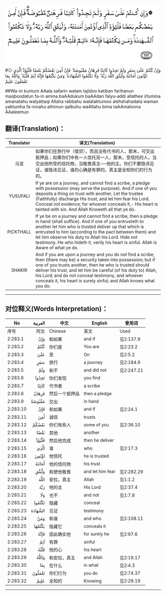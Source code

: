 ![002:283](images/002_283.gif)

#۞ وَإِنْ كُنْتُمْ عَلَىٰ سَفَرٍ وَلَمْ تَجِدُوا كَاتِبًا فَرِهَانٌ مَقْبُوضَةٌ ۖ فَإِنْ أَمِنَ بَعْضُكُمْ بَعْضًا فَلْيُؤَدِّ الَّذِي اؤْتُمِنَ أَمَانَتَهُ وَلْيَتَّقِ اللَّهَ رَبَّهُ ۗ وَلَا تَكْتُمُوا الشَّهَادَةَ ۚ وَمَنْ يَكْتُمْهَا فَإِنَّهُ آثِمٌ قَلْبُهُ ۗ وَاللَّهُ بِمَا تَعْمَلُونَ عَلِيمٌ 

##Wa-in kuntum AAala safarin walam tajidoo katiban farihanun maqboodatun fa-in amina baAAdukum baAAdan falyu-addi allathee i/tumina amanatahu walyattaqi Allaha rabbahu walataktumoo alshshahadata waman yaktumha fa-innahu athimun qalbuhu waAllahu bima taAAmaloona AAaleemun 

## 翻译(Translation)：

| Translator | 译文(Translation)                                            |
| :--------: | ------------------------------------------------------------ |
|    马坚    | 如果你们在旅行中（借贷），而且没有代书的人，那末，可交出抵押品；如果你们中有一人信托另一人，那末，受信托的人，当交出他所受的信托物，当敬畏真主──他的主。你们不要隐讳见证，谁隐讳见证，谁的心确是有罪的。真主是全知你们的行为的。 |
|  YUSUFALI  | If ye are on a journey, and cannot find a scribe, a pledge with possession (may serve the purpose). And if one of you deposits a thing on trust with another, Let the trustee (Faithfully) discharge His trust, and let him fear his Lord. Conceal not evidence; for whoever conceals it,- His heart is tainted with sin. And Allah Knoweth all that ye do. |
| PICKTHALL  | If ye be on a journey and cannot find a scribe, then a pledge in hand (shall suffice). And if one of you entrusteth to another let him who is trusted deliver up that which is entrusted to him (according to the pact between them) and let him observe his duty to Allah his Lord. Hide not testimony. He who hideth it, verily his heart is sinful. Allah is Aware of what ye do. |
|   SHAKIR   | And if you are upon a journey and you do not find a scribe, then (there may be) a security taken into possession; but if one of you trusts another, then he who is trusted should deliver his trust, and let him be careful (of his duty to) Allah, his Lord; and do not conceal testimony, and whoever conceals it, his heart is surely sinful; and Allah knows what you do. |

---

## 对位释义(Words Interpretation)：

| No   | العربية | 中文    | English | 曾用词 |
| ---- | ------: | ------- | ------- | ------ |
| 序号 |    阿文 | Chinese | 英文    | Used   |
| 2:283.1  | وَإِنْ     | 和如果         | and if           | 见2:137.9  |
| 2:283.2  | كُنْتُمْ    | 你们是         | You are          | 见2:23.2   |
| 2:283.3  | عَلَىٰ     | 至             | On               | 见2:5.2    |
| 2:283.4  | سَفَرٍ     | 旅行           | a journey        | 见2:184.9  |
| 2:283.5  | وَلَمْ     | 和不           | and did not      | 见2:247.21 |
| 2:283.6  | تَجِدُوا   | 你们发现       | you find         |            |
| 2:283.7  | كَاتِبًا   | 代书者         | a scribe         |            |
| 2:283.8  | فَرِهَانٌ   | 然后一个抵押品 | then a pledge    |            |
| 2:283.9  | مَقْبُوضَةٌ  | 交出           | in hand          |            |
| 2:283.10 | فَإِنْ     | 和如果         | and if           | 见2:24.1   |
| 2:283.11 | أَمِنَ     | 诚信           | trusts           |            |
| 2:283.12 | بَعْضُكُمْ   | 你们有些人     | some of you      | 见2:36.10  |
| 2:283.13 | بَعْضًا    | 其他           | another          |            |
| 2:283.14 | فَلْيُؤَدِّ   | 然后他完成     | then he deliver  |            |
| 2:283.15 | الَّذِي    | 谁             | who              | 见2:17.3   |
| 2:283.16 | اؤْتُمِنَ   | 他信托         | he is trusted    |            |
| 2:283.17 | أَمَانَتَهُ  | 他的信托物     | his trust        |            |
| 2:283.18 | وَلْيَتَّقِ   | 和使他敬畏     | and let him fear | 见2:282.29 |
| 2:283.19 | اللَّهَ    | 安拉，真主     | Allah            | 见1:1.2    |
| 2:283.20 | رَبَّهُ     | 他的主         | His Lord         | 见2:37.4   |
| 2:283.21 | وَلَا     | 也不           | and not          | 见1:7.8    |
| 2:283.22 | تَكْتُمُوا  | 隐藏           | conceal          |            |
| 2:283.23 | الشَّهَادَةَ | 见证           | testimony        |            |
| 2:283.24 | وَمَنْ     | 和谁           | and who          | 见2:108.11 |
| 2:283.25 | يَكْتُمْهَا  | 隐藏它         | conceals it      |            |
| 2:283.26 | فَإِنَّهُ    | 因此确实他     | for surely he    | 见2:97.6   |
| 2:283.27 | آثِمٌ     | 有罪           | sinful           |            |
| 2:283.28 | قَلْبُهُ    | 他的心         | his heart        |            |
| 2:283.29 | وَاللَّهُ   | 和安拉，真主   | and Allah        | 见2:19.17  |
| 2:283.30 | بِمَا     | 在什么         | in what          | 见2:4.3    |
| 2:283.31 | تَعْمَلُونَ  | 你们行为       | you do           | 见2:74.37  |
| 2:283.32 | عَلِيمٌ    | 全知的         | Knowing          | 见2:29.19  |

---
